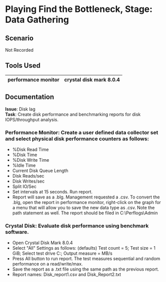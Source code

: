 # Playing Find the Bottleneck, Stage: Data Gathering

## Scenario
Not Recorded

## Tools Used
| performance monitor | crystal disk mark 8.0.4 | 
| :--- | :--- |

## Documentation
**Issue**: Disk lag <br>
**Task**: Create disk performance and benchmarking reports for disk IOPS/throughput analysis. <br>

### Performance Monitor: Create a user defined data collector set and select physical disk performance counters as follows: 
 - %Disk Read Time
 - %Disk Time
 - %Disk Write Time
 - %Idle Time
 - Current Disk Queue Length
 - Disk Reads/sec
 - Disk Writes/sec
 - Split IO/Sec
 - Set intervals at 15 seconds. Run report.
 - Report will save as a .blg. Management requested a .csv. To convert the .blg, open the report in performance monitor, right-click on the graph for a menu that will allow you to save the new data type as .csv. Note the path statement as well. The report should be filed in C:\Perflogs\Admin

### Crystal Disk: Evaluate disk performance using benchmark software.
 - Open Crystal Disk Mark 8.0.4
 - Select "All" Settings as follows: (defaults) Test count = 5; Test size = 1 GiB; Select test drive C:; Output measure = MB/s
 - Press All button to run report. The test measures sequential and random performance on a read/write/max.
 - Save the report as a .txt file using the same path as the previous report.
 - Report names: Disk_report1.csv and Disk_Report2.txt
